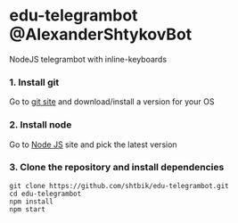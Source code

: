 # edu-telegrambot @AlexanderShtykovBot
NodeJS telegrambot with inline-keyboards 

### **1. Install git**  
Go to [git site](https://git-scm.com/downloads) and download/install a version for your OS

### **2. Install node**
Go to [Node JS](https://nodejs.org/en/) site and pick the latest version

### **3. Clone the repository and install dependencies**
	git clone https://github.com/shtbik/edu-telegrambot.git
	cd edu-telegrambot
	npm install
	npm start

